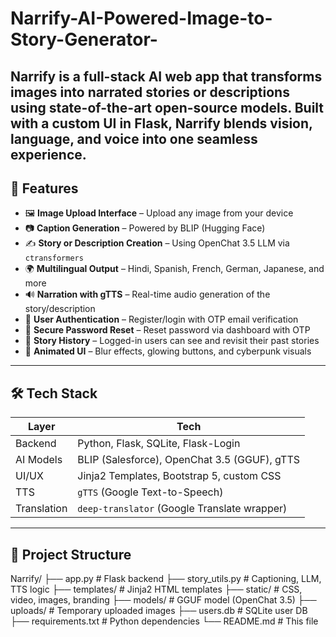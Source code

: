# Narrify-AI-Powered-Image-to-Story-Generator-
Narrify is a full-stack AI web app that transforms images into narrated stories or descriptions using state-of-the-art open-source models. Built with a custom UI in Flask, Narrify blends vision, language, and voice into one seamless experience.
---

## 🚀 Features

- 🖼️ **Image Upload Interface** – Upload any image from your device
- 📷 **Caption Generation** – Powered by BLIP (Hugging Face)
- ✍️ **Story or Description Creation** – Using OpenChat 3.5 LLM via `ctransformers`
- 🌍 **Multilingual Output** – Hindi, Spanish, French, German, Japanese, and more
- 🔊 **Narration with gTTS** – Real-time audio generation of the story/description
- 🔐 **User Authentication** – Register/login with OTP email verification
- 🧠 **Secure Password Reset** – Reset password via dashboard with OTP
- 📜 **Story History** – Logged-in users can see and revisit their past stories
- 💅 **Animated UI** – Blur effects, glowing buttons, and cyberpunk visuals

---

## 🛠️ Tech Stack

| Layer       | Tech                                             |
|-------------|--------------------------------------------------|
| Backend     | Python, Flask, SQLite, Flask-Login               |
| AI Models   | BLIP (Salesforce), OpenChat 3.5 (GGUF), gTTS     |
| UI/UX       | Jinja2 Templates, Bootstrap 5, custom CSS        |
| TTS         | `gTTS` (Google Text-to-Speech)                   |
| Translation | `deep-translator` (Google Translate wrapper)     |

---

## 📂 Project Structure
Narrify/
├── app.py # Flask backend
├── story_utils.py # Captioning, LLM, TTS logic
├── templates/ # Jinja2 HTML templates
├── static/ # CSS, video, images, branding
├── models/ # GGUF model (OpenChat 3.5)
├── uploads/ # Temporary uploaded images
├── users.db # SQLite user DB
├── requirements.txt # Python dependencies
└── README.md # This file
